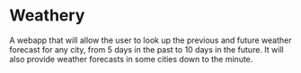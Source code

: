 # Weathery
A webapp that will allow the user to look up the previous and future weather forecast for any city, from 5 days in the past to 10 days in the future. It will also provide weather forecasts in some cities down to the minute.
